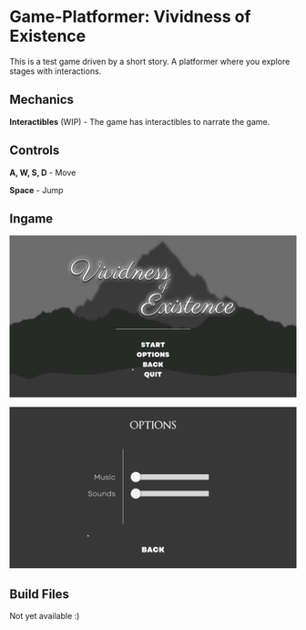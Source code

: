 # Game-Platformer: Vividness of Existence
This is a test game driven by a short story. A platformer where you explore stages with interactions.

## Mechanics
**Interactibles** (WIP) - The game has interactibles to narrate the game.

## Controls
**A, W, S, D** - Move

**Space** - Jump

## Ingame
![Image](https://github.com/PsychoLucidia/Game-Platformer/blob/main/readme%20Files/Screenshot%202023-11-03%20231657.png)

![Image](https://github.com/PsychoLucidia/Game-Platformer/blob/main/readme%20Files/Screenshot%202023-11-03%20231505.png)

## Build Files
Not yet available :)
